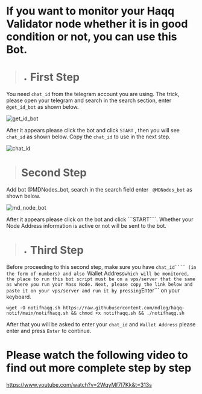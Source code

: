 # If you want to monitor your Haqq Validator node whether it is in good condition or not, you can use this Bot.

>- # First Step
You need ```chat_id``` from the telegram account you are using. The trick, please open your telegram and search in the search section, enter ```@get_id_bot``` as shown below.

![get_id_bot](https://user-images.githubusercontent.com/17427126/176402596-667db5d8-c714-4076-925f-3736bab53098.png)

After it appears please click the bot and click ```START``` , then you will see ```chat_id``` as shown below. Copy the ```chat_id``` to use in the next step.

![chat_id](https://user-images.githubusercontent.com/17427126/176402853-dfcc7acb-422f-4704-b53b-22fd35f345f8.png)

> # Second Step
Add bot @MDNodes_bot, search in the search field enter ``` @MDNodes_bot``` as shown below.

![md_node_bot](https://user-images.githubusercontent.com/17427126/176405409-a3a6e0a3-70cc-4898-9fe6-9060ec330880.png)

After it appears please click on the bot and click ```START````. Whether your Node Address information is active or not will be sent to the bot.

>- # Third Step

Before proceeding to this second step, make sure you have ```chat_id```` (in the form of numbers) and also ```Wallet Address``` which will be monitored, the place to run this bot script must be on a vps/server that the same as where you run your Mass Node. Next, please copy the link below and paste it on your vps/server and run it by pressing ```Enter``` on your keyboard.

```
wget -O notifhaqq.sh https://raw.githubusercontent.com/mdlog/haqq-notif/main/notifhaqq.sh && chmod +x notifhaqq.sh && ./notifhaqq.sh
```

After that you will be asked to enter your ```chat_id``` and ```Wallet Address``` please enter and press ```Enter``` to continue.


# Please watch the following video to find out more complete step by step

https://www.youtube.com/watch?v=2WqyMf7I7Kk&t=313s
